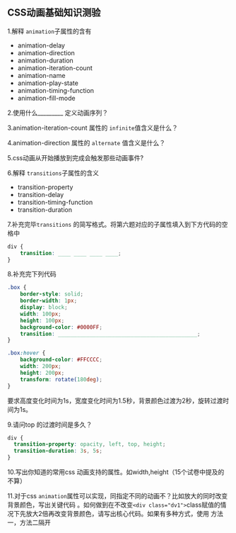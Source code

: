 ## CSS动画基础知识测验
1.解释 `animation`子属性的含有<br>
* animation-delay 
* animation-direction
* animation-duration
* animation-iteration-count
* animation-name
* animation-play-state
* animation-timing-function
* animation-fill-mode

2.使用什么_________ 定义动画序列？

3.animation-iteration-count 属性的 `infinite`值含义是什么？

4.animation-direction 属性的 `alternate` 值含义是什么？

5.css动画从开始播放到完成会触发那些动画事件?

6.解释 `transitions`子属性的含义
* transition-property
* transition-delay
* transition-timing-function
* transition-duration


7.补充完毕`transitions` 的简写格式。将第六题对应的子属性填入到下方代码的空格中
```css
div {
    transition: ____ ____ ____ ____;
}
```
8.补充完下列代码
```css
.box {
    border-style: solid;
    border-width: 1px;
    display: block;
    width: 100px;
    height: 100px;
    background-color: #0000FF;
    transition: ____________________________________________;
}

.box:hover {
    background-color: #FFCCCC;
    width: 200px;
    height: 200px;
    transform: rotate(180deg);
}
```
要求高度变化时间为1s，宽度变化时间为1.5秒，背景颜色过渡为2秒，旋转过渡时间为1s。

9.请问top 的过渡时间是多久？
```css
div {
  transition-property: opacity, left, top, height;
  transition-duration: 3s, 5s;
}
```
10.写出你知道的常用css 动画支持的属性。如width,height（15个试卷中提及的不算）





11.对于css `animation`属性可以实现，同指定不同的动画不？比如放大的同时改变背景颜色，写出关键代码
。如何做到在不改变`<div class="dv1">`class赋值的情况下先放大2倍再改变背景颜色，请写出核心代码。如果有多种方式，使用
方法一，方法二隔开